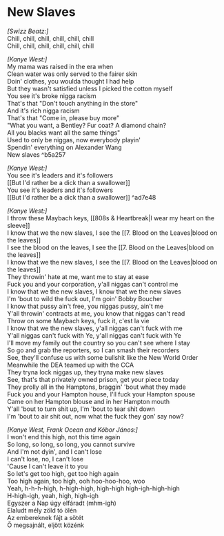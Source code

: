 # New Slaves

_[Swizz Beatz:]_  
Chill, chill, chill, chill, chill, chill  
Chill, chill, chill, chill, chill, chill  

_[Kanye West:]_  
My mama was raised in the era when  
Clean water was only served to the fairer skin  
Doin' clothes, you woulda thought I had help  
But they wasn't satisfied unless I picked the cotton myself  
You see it's broke nigga racism  
That's that "Don't touch anything in the store"  
And it's rich nigga racism  
That's that "Come in, please buy more"  
"What you want, a Bentley? Fur coat? A diamond chain?  
All you blacks want all the same things"  
Used to only be niggas, now everybody playin'  
Spendin' everything on Alexander Wang  
New slaves   ^b5a257

_[Kanye West:]_  
You see it's leaders and it's followers  
[[But I'd rather be a dick than a swallower]]  
You see it's leaders and it's followers  
[[But I'd rather be a dick than a swallower]] ^ad7e48

_[Kanye West:]_  
I throw these Maybach keys, [[808s & Heartbreak|I wear my heart on the sleeve]]  
I know that we the new slaves, I see the [[7. Blood on the Leaves|blood on the leaves]]  
I see the blood on the leaves, I see the [[7. Blood on the Leaves|blood on the leaves]]  
I know that we the new slaves, I see the [[7. Blood on the Leaves|blood on the leaves]]  
They throwin' hate at me, want me to stay at ease  
Fuck you and your corporation, y'all niggas can't control me  
I know that we the new slaves, I know that we the new slaves  
I'm 'bout to wild the fuck out, I'm goin' Bobby Boucher  
I know that pussy ain't free, you niggas pussy, ain't me  
Y'all throwin' contracts at me, you know that niggas can't read  
Throw on some Maybach keys, fuck it, c'est la vie  
I know that we the new slaves, y'all niggas can't fuck with me  
Y'all niggas can't fuck with Ye, y'all niggas can't fuck with Ye  
I'll move my family out the country so you can't see where I stay  
So go and grab the reporters, so I can smash their recorders  
See, they'll confuse us with some bullshit like the New World Order  
Meanwhile the DEA teamed up with the CCA  
They tryna lock niggas up, they tryna make new slaves  
See, that's that privately owned prison, get your piece today  
They prolly all in the Hamptons, braggin' 'bout what they made  
Fuck you and your Hampton house, I'll fuck your Hampton spouse  
Came on her Hampton blouse and in her Hampton mouth  
Y'all 'bout to turn shit up, I'm 'bout to tear shit down  
I'm 'bout to air shit out, now what the fuck they gon' say now?  

_[Kanye West, Frank Ocean and Kóbor János:]_  
I won't end this high, not this time again  
So long, so long, so long, you cannot survive  
And I'm not dyin', and I can't lose  
I can't lose, no, I can't lose  
'Cause I can't leave it to you  
So let's get too high, get too high again  
Too high again, too high, ooh hoo-hoo-hoo, woo  
Yeah, h-h-h-high, h-high-high, high-high high-igh-high-high  
H-high-igh, yeah, high, high-igh  
Egyszer a Nap úgy elfáradt (mhm-igh)  
Elaludt mély zöld tó ölén  
Az embereknek fájt a sötét  
Ő megsajnált, eljött közénk
